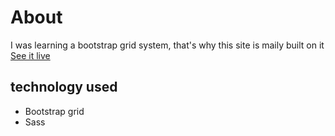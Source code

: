 # About
I was learning a bootstrap grid system, that's why this site is maily built on it  
[See it live](https://tonnyhawk.github.io/kenakata/)

## technology used
* Bootstrap grid
* Sass
